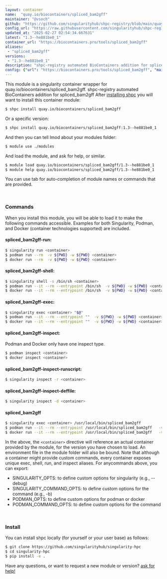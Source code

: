 ```yaml
---
layout: container
name:  "quay.io/biocontainers/spliced_bam2gff"
maintainer: "@vsoch"
github: "https://github.com/singularityhub/shpc-registry/blob/main/quay.io/biocontainers/spliced_bam2gff/container.yaml"
config_url: "https://raw.githubusercontent.com/singularityhub/shpc-registry/main/quay.io/biocontainers/spliced_bam2gff/container.yaml"
updated_at: "2025-02-27 02:54:34.667631"
latest: "1.3--he881be0_1"
container_url: "https://biocontainers.pro/tools/spliced_bam2gff"
aliases:
 - "spliced_bam2gff"
versions:
 - "1.3--he881be0_1"
description: "shpc-registry automated BioContainers addition for spliced_bam2gff"
config: {"url": "https://biocontainers.pro/tools/spliced_bam2gff", "maintainer": "@vsoch", "description": "shpc-registry automated BioContainers addition for spliced_bam2gff", "latest": {"1.3--he881be0_1": "sha256:d7e58276fc432139fe6ffa4d35971a6fd5d9c471e7741487428ef54c3ce9479c"}, "tags": {"1.3--he881be0_1": "sha256:d7e58276fc432139fe6ffa4d35971a6fd5d9c471e7741487428ef54c3ce9479c"}, "docker": "quay.io/biocontainers/spliced_bam2gff", "aliases": {"spliced_bam2gff": "/usr/local/bin/spliced_bam2gff"}}
---
```


This module is a singularity container wrapper for quay.io/biocontainers/spliced_bam2gff.
shpc-registry automated BioContainers addition for spliced_bam2gff
After [installing shpc](#install) you will want to install this container module:


```bash
$ shpc install quay.io/biocontainers/spliced_bam2gff
```

Or a specific version:

```bash
$ shpc install quay.io/biocontainers/spliced_bam2gff:1.3--he881be0_1
```

And then you can tell lmod about your modules folder:

```bash
$ module use ./modules
```

And load the module, and ask for help, or similar.

```bash
$ module load quay.io/biocontainers/spliced_bam2gff/1.3--he881be0_1
$ module help quay.io/biocontainers/spliced_bam2gff/1.3--he881be0_1
```

You can use tab for auto-completion of module names or commands that are provided.

<br>

### Commands

When you install this module, you will be able to load it to make the following commands accessible.
Examples for both Singularity, Podman, and Docker (container technologies supported) are included.

#### spliced_bam2gff-run:

```bash
$ singularity run <container>
$ podman run --rm  -v ${PWD} -w ${PWD} <container>
$ docker run --rm  -v ${PWD} -w ${PWD} <container>
```

#### spliced_bam2gff-shell:

```bash
$ singularity shell -s /bin/sh <container>
$ podman run --it --rm --entrypoint /bin/sh  -v ${PWD} -w ${PWD} <container>
$ docker run --it --rm --entrypoint /bin/sh  -v ${PWD} -w ${PWD} <container>
```

#### spliced_bam2gff-exec:

```bash
$ singularity exec <container> "$@"
$ podman run --it --rm --entrypoint ""  -v ${PWD} -w ${PWD} <container> "$@"
$ docker run --it --rm --entrypoint ""  -v ${PWD} -w ${PWD} <container> "$@"
```

#### spliced_bam2gff-inspect:

Podman and Docker only have one inspect type.

```bash
$ podman inspect <container>
$ docker inspect <container>
```

#### spliced_bam2gff-inspect-runscript:

```bash
$ singularity inspect -r <container>
```

#### spliced_bam2gff-inspect-deffile:

```bash
$ singularity inspect -d <container>
```


#### spliced_bam2gff

```bash
$ singularity exec <container> /usr/local/bin/spliced_bam2gff
$ podman run --it --rm --entrypoint /usr/local/bin/spliced_bam2gff   -v ${PWD} -w ${PWD} <container> -c " $@"
$ docker run --it --rm --entrypoint /usr/local/bin/spliced_bam2gff   -v ${PWD} -w ${PWD} <container> -c " $@"
```



In the above, the `<container>` directive will reference an actual container provided
by the module, for the version you have chosen to load. An environment file in the
module folder will also be bound. Note that although a container
might provide custom commands, every container exposes unique exec, shell, run, and
inspect aliases. For anycommands above, you can export:

 - SINGULARITY_OPTS: to define custom options for singularity (e.g., --debug)
 - SINGULARITY_COMMAND_OPTS: to define custom options for the command (e.g., -b)
 - PODMAN_OPTS: to define custom options for podman or docker
 - PODMAN_COMMAND_OPTS: to define custom options for the command

<br>

### Install

You can install shpc locally (for yourself or your user base) as follows:

```bash
$ git clone https://github.com/singularityhub/singularity-hpc
$ cd singularity-hpc
$ pip install -e .
```

Have any questions, or want to request a new module or version? [ask for help!](https://github.com/singularityhub/singularity-hpc/issues)